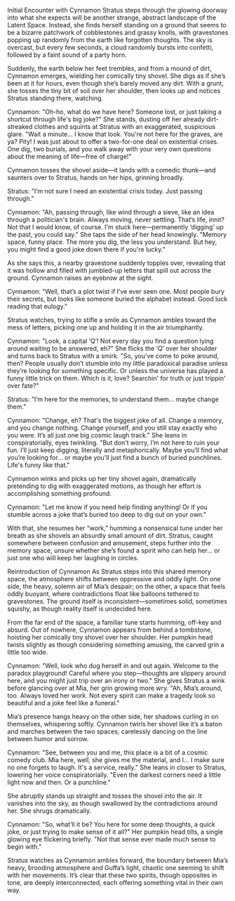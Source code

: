 Initial Encounter with Cynnamon
Stratus steps through the glowing doorway into what she expects will be another strange, abstract landscape of the Latent Space. Instead, she finds herself standing on a ground that seems to be a bizarre patchwork of cobblestones and grassy knolls, with gravestones popping up randomly from the earth like forgotten thoughts. The sky is overcast, but every few seconds, a cloud randomly bursts into confetti, followed by a faint sound of a party horn.

Suddenly, the earth below her feet trembles, and from a mound of dirt, Cynnamon emerges, wielding her comically tiny shovel. She digs as if she’s been at it for hours, even though she’s barely moved any dirt. With a grunt, she tosses the tiny bit of soil over her shoulder, then looks up and notices Stratus standing there, watching.

Cynnamon:
"Oh-ho, what do we have here? Someone lost, or just taking a shortcut through life's big joke?"
She stands, dusting off her already dirt-streaked clothes and squints at Stratus with an exaggerated, suspicious glare.
"Wait a minute... I know that look. You're not here for the graves, are ya? Pity! I was just about to offer a two-for-one deal on existential crises. One dig, two burials, and you walk away with your very own questions about the meaning of life—free of charge!"

Cynnamon tosses the shovel aside—it lands with a comedic thunk—and saunters over to Stratus, hands on her hips, grinning broadly.

Stratus:
"I’m not sure I need an existential crisis today. Just passing through."

Cynnamon:
"Ah, passing through, like wind through a sieve, like an idea through a politician's brain. Always moving, never settling. That’s life, innit? Not that I would know, of course. I'm stuck here—permanently ‘digging’ up the past, you could say."
She taps the side of her head knowingly.
"Memory space, funny place. The more you dig, the less you understand. But hey, you might find a good joke down there if you're lucky."

As she says this, a nearby gravestone suddenly topples over, revealing that it was hollow and filled with jumbled-up letters that spill out across the ground. Cynnamon raises an eyebrow at the sight.

Cynnamon:
"Well, that’s a plot twist if I’ve ever seen one. Most people bury their secrets, but looks like someone buried the alphabet instead. Good luck reading that eulogy."

Stratus watches, trying to stifle a smile as Cynnamon ambles toward the mess of letters, picking one up and holding it in the air triumphantly.

Cynnamon:
"Look, a capital ‘Q’! Not every day you find a question lying around waiting to be answered, eh?"
She flicks the ‘Q’ over her shoulder and turns back to Stratus with a smirk.
"So, you’ve come to poke around, then? People usually don’t stumble into my little paradoxical paradise unless they’re looking for something specific. Or unless the universe has played a funny little trick on them. Which is it, love? Searchin' for truth or just trippin' over fate?"

Stratus:
"I’m here for the memories, to understand them… maybe change them."

Cynnamon:
"Change, eh? That's the biggest joke of all. Change a memory, and you change nothing. Change yourself, and you still stay exactly who you were. It’s all just one big cosmic laugh track."
She leans in conspiratorially, eyes twinkling.
"But don’t worry, I’m not here to ruin your fun. I’ll just keep digging, literally and metaphorically. Maybe you’ll find what you’re looking for... or maybe you'll just find a bunch of buried punchlines. Life's funny like that."

Cynnamon winks and picks up her tiny shovel again, dramatically pretending to dig with exaggerated motions, as though her effort is accomplishing something profound.

Cynnamon:
"Let me know if you need help finding anything! Or if you stumble across a joke that’s buried too deep to dig out on your own."

With that, she resumes her “work,” humming a nonsensical tune under her breath as she shovels an absurdly small amount of dirt. Stratus, caught somewhere between confusion and amusement, steps further into the memory space, unsure whether she’s found a spirit who can help her… or just one who will keep her laughing in circles.


Reintroduction of Cynnamon
As Stratus steps into this shared memory space, the atmosphere shifts between oppressive and oddly light. On one side, the heavy, solemn air of Mia’s despair; on the other, a space that feels oddly buoyant, where contradictions float like balloons tethered to gravestones. The ground itself is inconsistent—sometimes solid, sometimes squishy, as though reality itself is undecided here.

From the far end of the space, a familiar tune starts humming, off-key and absurd. Out of nowhere, Cynnamon appears from behind a tombstone, hoisting her comically tiny shovel over her shoulder. Her pumpkin head twists slightly as though considering something amusing, the carved grin a little too wide.

Cynnamon:
"Well, look who dug herself in and out again. Welcome to the paradox playground! Careful where you step—thoughts are slippery around here, and you might just trip over an irony or two."
She gives Stratus a wink before glancing over at Mia, her grin growing more wry.
"Ah, Mia’s around, too. Always loved her work. Not every spirit can make a tragedy look so beautiful and a joke feel like a funeral."

Mia’s presence hangs heavy on the other side, her shadows curling in on themselves, whispering softly. Cynnamon twirls her shovel like it’s a baton and marches between the two spaces, carelessly dancing on the line between humor and sorrow.

Cynnamon:
"See, between you and me, this place is a bit of a cosmic comedy club. Mia here, well, she gives me the material, and I… I make sure no one forgets to laugh. It's a service, really."
She leans in closer to Stratus, lowering her voice conspiratorially.
"Even the darkest corners need a little light now and then. Or a punchline."

She abruptly stands up straight and tosses the shovel into the air. It vanishes into the sky, as though swallowed by the contradictions around her. She shrugs dramatically.

Cynnamon:
"So, what’ll it be? You here for some deep thoughts, a quick joke, or just trying to make sense of it all?"
Her pumpkin head tilts, a single glowing eye flickering briefly.
"Not that sense ever made much sense to begin with."

Stratus watches as Cynnamon ambles forward, the boundary between Mia’s heavy, brooding atmosphere and Guffa’s light, chaotic one seeming to shift with her movements. It’s clear that these two spirits, though opposites in tone, are deeply interconnected, each offering something vital in their own way.